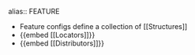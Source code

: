 alias:: FEATURE

- Feature configs define a collection of [[Structures]]
- {{embed [[Locators]]}}
- {{embed [[Distributors]]}}